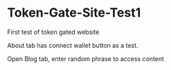 # Token-Gate-Site-Test1
First test of token gated website


About tab has connect wallet button as a test.

Open Blog tab, enter random phrase to access content
